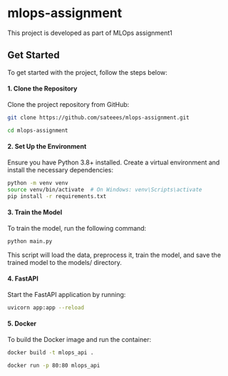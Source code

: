 # mlops-assignment

This project is developed as part of MLOps assignment1


## Get Started
To get started with the project, follow the steps below:

#### 1. Clone the Repository
Clone the project repository from GitHub:
```bash
git clone https://github.com/sateees/mlops-assignment.git
```
```bash
cd mlops-assignment
```
#### 2. Set Up the Environment
Ensure you have Python 3.8+ installed. Create a virtual environment and install the necessary dependencies:
```bash
python -m venv venv
source venv/bin/activate  # On Windows: venv\Scripts\activate
pip install -r requirements.txt
```

#### 3. Train the Model
To train the model, run the following command:

```bash
python main.py 
```

This script will load the data, preprocess it, train the model, and save the trained model to the models/ directory.

#### 4. FastAPI
Start the FastAPI application by running:

```bash
uvicorn app:app --reload
```

#### 5. Docker
To build the Docker image and run the container:

```bash
docker build -t mlops_api .
```
```bash
docker run -p 80:80 mlops_api
```
